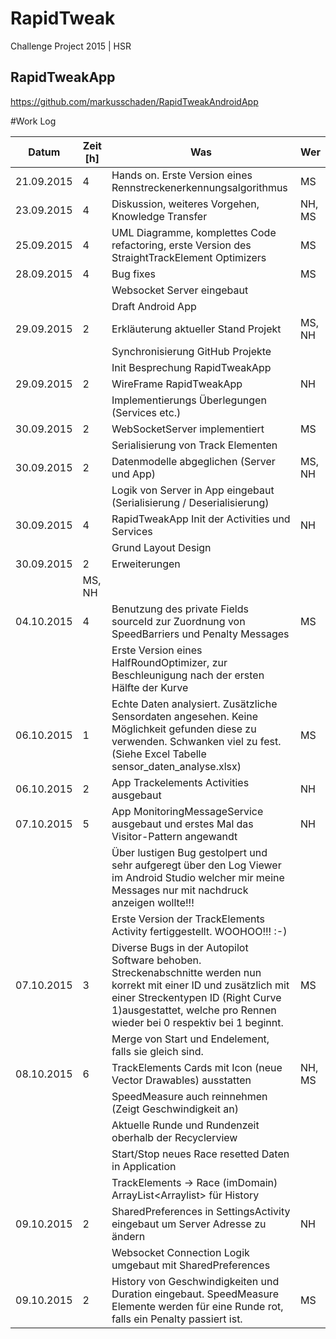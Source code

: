# RapidTweak
Challenge Project 2015 | HSR

## RapidTweakApp
https://github.com/markusschaden/RapidTweakAndroidApp

#Work Log

| Datum      | Zeit [h] | Was                                                                                                                                                                                                                               | Wer    |
|------------|----------|-----------------------------------------------------------------------------------------------------------------------------------------------------------------------------------------------------------------------------------|--------|
| 21.09.2015 | 4        | Hands on. Erste Version eines Rennstreckenerkennungsalgorithmus                                                                                                                                                                   | MS     |
| 23.09.2015 | 4        | Diskussion, weiteres Vorgehen, Knowledge Transfer                                                                                                                                                                                 | NH, MS |
| 25.09.2015 | 4        | UML Diagramme, komplettes Code refactoring, erste Version des StraightTrackElement Optimizers                                                                                                                                     | MS     |
| 28.09.2015 | 4        | Bug fixes                                                                                                                                                                                                                         | MS     |
|            |          | Websocket Server eingebaut                                                                                                                                                                                                        |        |
|            |          | Draft Android App                                                                                                                                                                                                                 |        |
| 29.09.2015 | 2        | Erkläuterung aktueller Stand Projekt                                                                                                                                                                                              | MS, NH |
|            |          | Synchronisierung GitHub Projekte                                                                                                                                                                                                  |        |
|            |          | Init Besprechung RapidTweakApp                                                                                                                                                                                                    |        |
| 29.09.2015 | 2        | WireFrame RapidTweakApp                                                                                                                                                                                                           | NH     |
|            |          | Implementierungs Überlegungen (Services etc.)                                                                                                                                                                                     |        |
| 30.09.2015 | 2        | WebSocketServer implementiert                                                                                                                                                                                                     | MS     |
|            |          | Serialisierung von Track Elementen                                                                                                                                                                                                |        |
| 30.09.2015 | 2        | Datenmodelle abgeglichen (Server und App)                                                                                                                                                                                         | MS, NH |
|            |          | Logik von Server in App eingebaut (Serialisierung / Deserialisierung)                                                                                                                                                             |        |
| 30.09.2015 | 4        | RapidTweakApp Init der Activities und Services                                                                                                                                                                                    | NH     |
|            |          | Grund Layout Design                                                                                                                                                                                                               |        |
| 30.09.2015 | 2        | Erweiterungen                                                                                                                                                                                                                     |        |
|            | MS, NH   |                                                                                                                                                                                                                                   |        |
| 04.10.2015 | 4        | Benutzung des private Fields sourceId zur Zuordnung von SpeedBarriers und Penalty Messages                                                                                                                                        | MS     |
|            |          | Erste Version eines HalfRoundOptimizer, zur Beschleunigung nach der ersten Hälfte der Kurve                                                                                                                                       |        |
| 06.10.2015 | 1        | Echte Daten analysiert. Zusätzliche Sensordaten angesehen. Keine Möglichkeit gefunden diese zu verwenden. Schwanken viel zu fest. (Siehe Excel Tabelle sensor_daten_analyse.xlsx)                                                 | MS     |
| 06.10.2015 | 2        | App Trackelements Activities ausgebaut                                                                                                                                                                                            | NH     |
| 07.10.2015 | 5        | App MonitoringMessageService ausgebaut und erstes Mal das Visitor-Pattern angewandt                                                                                                                                               | NH     |
|            |          | Über lustigen Bug gestolpert und sehr aufgeregt über den Log Viewer im Android Studio welcher mir meine Messages nur mit nachdruck anzeigen wollte!!!                                                                             |        |
|            |          | Erste Version der TrackElements Activity fertiggestellt. WOOHOO!!! :-)                                                                                                                                                            |        |
| 07.10.2015 | 3        | Diverse Bugs in der Autopilot Software behoben. Streckenabschnitte werden nun korrekt mit einer ID und zusätzlich mit einer Streckentypen ID (Right Curve 1)ausgestattet, welche pro Rennen wieder bei 0 respektiv bei 1 beginnt. | MS     |
|            |          | Merge von Start und Endelement, falls sie gleich sind.                                                                                                                                                                            |        |
| 08.10.2015 | 6        | TrackElements Cards mit Icon (neue Vector Drawables) ausstatten                                                                                                                                                                   | NH, MS |
|            |          | SpeedMeasure auch reinnehmen (Zeigt Geschwindigkeit an)                                                                                                                                                                           |        |
|            |          | Aktuelle Runde und Rundenzeit oberhalb der Recyclerview                                                                                                                                                                           |        |
|            |          | Start/Stop neues Race resetted Daten in Application                                                                                                                                                                               |        |
|            |          | TrackElements -> Race (imDomain) ArrayList<Arraylist<Element>> für History                                                                                                                                                        |        |
| 09.10.2015 | 2        | SharedPreferences in SettingsActivity eingebaut um Server Adresse zu ändern                                                                                                                                                       | NH     |
|            |          | Websocket Connection Logik umgebaut mit SharedPreferences                                                                                                                                                                         |        |
| 09.10.2015 | 2        | History von Geschwindigkeiten und Duration eingebaut. SpeedMeasure Elemente werden für eine Runde rot, falls ein Penalty passiert ist.                                                                                            | MS     |